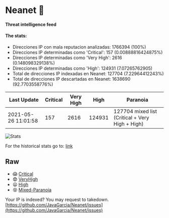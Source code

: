 # Neanet :hocho:
#### Threat intelligence feed
#### The stats:

- Direcciones IP con mala reputacion analizadas: 1766394 (100%)
- Direcciones IP determinadas como 'Critical':  157 (0.00888816424875%)
- Direcciones IP determinadas como 'Very High':  2616 (0.148098329138%)
- Direcciones IP determinadas como 'High':  124931 (7.07265762905)
- Total de direcciones IP indexadas en Neanet:  127704 (7.22964412243%)
- Total de direcciones IP descartadas en Neanet:  1638690 (92.7703558776%)

| Last Update | Critical | Very High | High | Paranoia |
| --- | --- | --- | --- | --- |
| 2021-05-26 11:01:58 | 157 | 2616 | 124931 | 127704 mixed list (Critical + Very High + High)|

![Stats](https://docs.google.com/spreadsheets/d/e/2PACX-1vSnaNMIXVabIpDJjufMlzH7poXnshF3mgd8Is1g9ytUEzVsP5my4Trn8f-xkoLLQ38xpL3HtmUexLo6/pubchart?oid=501124687&format=image)

For the historical stats go to: [link](/stats.csv)
## Raw
- :scream: [Critical](https://raw.githubusercontent.com/JavaGarcia/Neanet/master/blacklists/neanet_critical.txt)
- :fearful: [VeryHigh](https://raw.githubusercontent.com/JavaGarcia/Neanet/master/blacklists/neanet_veryHigh.txtt)
- :frowning: [High](https://raw.githubusercontent.com/JavaGarcia/Neanet/master/blacklists/neanet_high.txt)
- :dizzy_face: [Mixed-Paranoia](https://raw.githubusercontent.com/JavaGarcia/Neanet/master/blacklists/neanet_all.txt)


Your IP is indexed? You may request to takedown. [https://github.com/JavaGarcia/Neanet/issues](https://github.com/JavaGarcia/Neanet/issues)



























































































































































































































































































































































































































































































































































































































































































































































































































































































































































































































































































































































































































































































































































































































































































































































































































































































































































































































































































































































































































































































































































































































































































































































































































































































































































































































































































































































































































































































































































































































































































































































































































































































































































































































































































































































































































































































































































































































































































































































































































































































































































































































































































































































































































































































































































































































































































































































































































































































































































































































































































































































































































































































































































































































































































































































































































































































































































































































































































































































































































































































































































































































































































































































































































































































































































































































































































































































































































